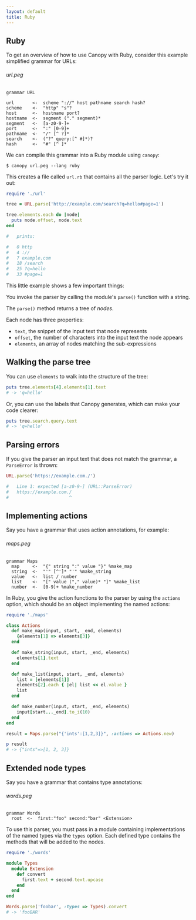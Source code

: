 ```yaml
---
layout: default
title: Ruby
---
```


## Ruby

To get an overview of how to use Canopy with Ruby, consider this example
simplified grammar for URLs:

###### url.peg

    grammar URL

    url       <-  scheme "://" host pathname search hash?
    scheme    <-  "http" "s"?
    host      <-  hostname port?
    hostname  <-  segment ("." segment)*
    segment   <-  [a-z0-9-]+
    port      <-  ":" [0-9]+
    pathname  <-  "/" [^ ?]*
    search    <-  ("?" query:[^ #]*)?
    hash      <-  "#" [^ ]*

We can compile this grammar into a Ruby module using `canopy`:

    $ canopy url.peg --lang ruby

This creates a file called `url.rb` that contains all the parser logic. Let's
try it out:

```rb
require './url'

tree = URL.parse('http://example.com/search?q=hello#page=1')

tree.elements.each do |node|
  puts node.offset, node.text
end

#   prints:

#   0 http
#   4 ://
#   7 example.com
#   18 /search
#   25 ?q=hello
#   33 #page=1
```

This little example shows a few important things:

You invoke the parser by calling the module's `parse()` function with a string.

The `parse()` method returns a tree of *nodes*.

Each node has three properties:

* `text`, the snippet of the input text that node represents
* `offset`, the number of characters into the input text the node appears
* `elements`, an array of nodes matching the sub-expressions

## Walking the parse tree

You can use `elements` to walk into the structure of the tree:

```rb
puts tree.elements[4].elements[1].text
# -> 'q=hello'
```

Or, you can use the labels that Canopy generates, which can make your code
clearer:

```rb
puts tree.search.query.text
# -> 'q=hello'
```

## Parsing errors

If you give the parser an input text that does not match the grammar, a
`ParseError` is thrown:

```rb
URL.parse('https://example.com./')

#   Line 1: expected [a-z0-9-] (URL::ParseError)
#   https://example.com./
#                       ^
```

## Implementing actions

Say you have a grammar that uses action annotations, for example:

###### maps.peg

    grammar Maps
      map     <-  "{" string ":" value "}" %make_map
      string  <-  "'" [^']* "'" %make_string
      value   <-  list / number
      list    <-  "[" value ("," value)* "]" %make_list
      number  <-  [0-9]+ %make_number

In Ruby, you give the action functions to the parser by using the `actions`
option, which should be an object implementing the named actions:

```rb
require './maps'

class Actions
  def make_map(input, start, _end, elements)
    {elements[1] => elements[3]}
  end

  def make_string(input, start, _end, elements)
    elements[1].text
  end

  def make_list(input, start, _end, elements)
    list = [elements[1]]
    elements[2].each { |el| list << el.value }
    list
  end

  def make_number(input, start, _end, elements)
    input[start..._end].to_i(10)
  end
end

result = Maps.parse("{'ints':[1,2,3]}", :actions => Actions.new)

p result
# -> {"ints"=>[1, 2, 3]}
```

## Extended node types

Say you have a grammar that contains type annotations:

###### words.peg

    grammar Words
      root  <-  first:"foo" second:"bar" <Extension>

To use this parser, you must pass in a module containing implementations of the
named types via the `types` option. Each defined type contains the methods that
will be added to the nodes.

```rb
require './words'

module Types
  module Extension
    def convert
      first.text + second.text.upcase
    end
  end
end

Words.parse('foobar', :types => Types).convert
# -> 'fooBAR'
```
